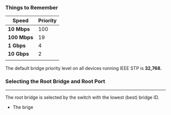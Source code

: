 
### Things to Remember

| **Speed**    | Priority |
| ------------ | -------- |
| **10 Mbps**  | 100      |
| **100 Mbps** | 19       |
| **1 Gbps**   | 4        |
| **10 Gbps**  | 2        |
|              |          |
The default bridge priority level on all devices running IEEE STP is **32,768.**

### Selecting the Root Bridge and Root Port
---
The root bridge is selected by the switch with the lowest (best) bridge ID.
- The brige 

